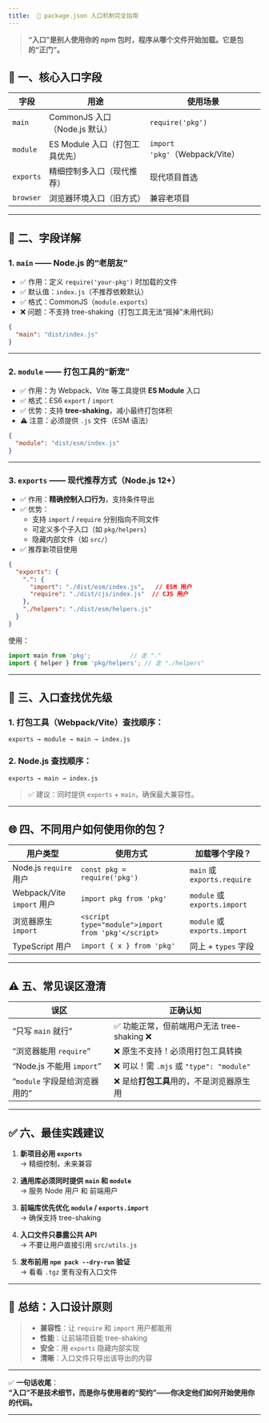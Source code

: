 ```yaml
---
title:  🧭 package.json 入口机制完全指南
---
```


> **“入口”是别人使用你的 npm 包时，程序从哪个文件开始加载。它是包的“正门”。**



## 🔑 一、核心入口字段

| 字段 | 用途 | 使用场景 |
|------|------|----------|
| `main` | CommonJS 入口（Node.js 默认） | `require('pkg')` |
| `module` | ES Module 入口（打包工具优先） | `import 'pkg'`（Webpack/Vite） |
| `exports` | 精细控制多入口（现代推荐） | 现代项目首选 |
| `browser` | 浏览器环境入口（旧方式） | 兼容老项目 |

---

## 🧩 二、字段详解

### 1. `main` —— Node.js 的“老朋友”
- ✅ 作用：定义 `require('your-pkg')` 时加载的文件
- ✅ 默认值：`index.js`（不推荐依赖默认）
- ✅ 格式：CommonJS（`module.exports`）
- ❌ 问题：不支持 tree-shaking（打包工具无法“摇掉”未用代码）

```json
{
  "main": "dist/index.js"
}
```

---

### 2. `module` —— 打包工具的“新宠”
- ✅ 作用：为 Webpack、Vite 等工具提供 **ES Module** 入口
- ✅ 格式：ES6 `export` / `import`
- ✅ 优势：支持 **tree-shaking**，减小最终打包体积
- ⚠️ 注意：必须提供 `.js` 文件（ESM 语法）

```json
{
  "module": "dist/esm/index.js"
}
```

---

### 3. `exports` —— 现代推荐方式（Node.js 12+）
- ✅ 作用：**精确控制入口行为**，支持条件导出
- ✅ 优势：
  - 支持 `import` / `require` 分别指向不同文件
  - 可定义多个子入口（如 `pkg/helpers`）
  - 隐藏内部文件（如 `src/`）
- ✅ 推荐新项目使用

```json
{
  "exports": {
    ".": {
      "import": "./dist/esm/index.js",   // ESM 用户
      "require": "./dist/cjs/index.js"  // CJS 用户
    },
    "./helpers": "./dist/esm/helpers.js"
  }
}
```

使用：
```js
import main from 'pkg';           // 走 "."
import { helper } from 'pkg/helpers'; // 走 "./helpers"
```

---

## 🔄 三、入口查找优先级

### 1. 打包工具（Webpack/Vite）查找顺序：
```
exports → module → main → index.js
```

### 2. Node.js 查找顺序：
```
exports → main → index.js
```

> ✅ 建议：同时提供 `exports` + `main`，确保最大兼容性。

---

## 🌐 四、不同用户如何使用你的包？

| 用户类型 | 使用方式 | 加载哪个字段？ |
|--------|----------|----------------|
| Node.js `require` 用户 | `const pkg = require('pkg')` | `main` 或 `exports.require` |
| Webpack/Vite `import` 用户 | `import pkg from 'pkg'` | `module` 或 `exports.import` |
| 浏览器原生 `import` | `<script type="module">import from 'pkg'</script>` | `module` 或 `exports.import` |
| TypeScript 用户 | `import { x } from 'pkg'` | 同上 + `types` 字段 |

---

## ⚠️ 五、常见误区澄清

| 误区 | 正确认知 |
|------|----------|
| “只写 `main` 就行” | ✅ 功能正常，但前端用户无法 tree-shaking ❌ |
| “浏览器能用 `require`” | ❌ 原生不支持！必须用打包工具转换 |
| “Node.js 不能用 `import`” | ❌ 可以！需 `.mjs` 或 `"type": "module"` |
| “`module` 字段是给浏览器用的” | ❌ 是给**打包工具**用的，不是浏览器原生用 |

---

## ✅ 六、最佳实践建议

1. **新项目必用 `exports`**  
   → 精细控制，未来兼容

2. **通用库必须同时提供 `main` 和 `module`**  
   → 服务 Node 用户 和 前端用户

3. **前端库优先优化 `module` / `exports.import`**  
   → 确保支持 tree-shaking

4. **入口文件只暴露公共 API**  
   → 不要让用户直接引用 `src/utils.js`

5. **发布前用 `npm pack --dry-run` 验证**  
   → 看看 `.tgz` 里有没有入口文件

---

## 🎯 总结：入口设计原则

> - **兼容性**：让 `require` 和 `import` 用户都能用
> - **性能**：让前端项目能 tree-shaking
> - **安全**：用 `exports` 隐藏内部实现
> - **清晰**：入口文件只导出该导出的内容

---

✅ **一句话收尾**：  
**“入口”不是技术细节，而是你与使用者的“契约”——你决定他们如何开始使用你的代码。**

---
